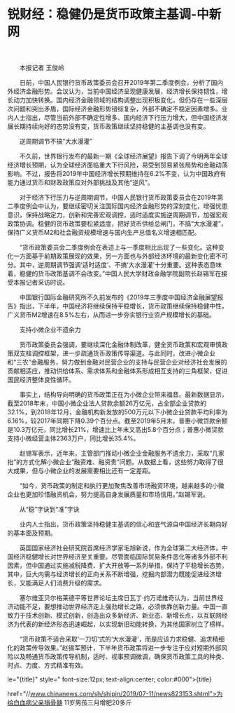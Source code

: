 # 锐财经：稳健仍是货币政策主基调-中新网

　　

　　本报记者 王俊岭

　　日前，中国人民银行货币政策委员会召开2019年第二季度例会，分析了国内外经济金融形势。会议认为，当前中国经济呈现健康发展，经济增长保持韧性，增长动力加快转换。国内经济金融领域的结构调整出现积极变化，但仍存在一些深层次问题和突出矛盾，国际经济金融形势错综复杂，外部不确定不稳定因素增多。业内人士指出，尽管当前外部不确定性增多、国内经济下行压力增大，但中国经济发展长期持续向好的态势没有变，货币政策继续坚持稳健的主基调也没有变。

　　逆周期调节不搞“大水漫灌”

　　不久前，世界银行发布的最新一期《全球经济展望》报告下调了今明两年全球经济增长预期，认为全球经济面临重大下行风险，易受到贸易紧张局势和金融动荡影响。不过，报告将2019年中国经济增长预期维持在6.2%不变，认为中国政府有能力通过货币和财政政策应对外部挑战及其他“逆风”。

　　对于经济下行压力与逆周期调节，中国人民银行货币政策委员会在2019年第二季度例会中认为，要继续密切关注国际国内经济金融形势的深刻变化，增强忧患意识，保持战略定力，创新和完善宏观调控，适时适度实施逆周期调节，加强宏观政策协调。稳健的货币政策要松紧适度，把好货币供给总闸门，不搞“大水漫灌”，保持广义货币M2和社会融资规模增速与国内生产总值名义增速相匹配。

　　“货币政策委员会二季度例会在表述上与一季度相比出现了一些变化。这种变化一方面基于前期政策展现的效果，另一方面也与外部经济环境的最新变化密不可分。其中，逆周期调节强调‘适时适度’、不搞‘大水漫灌’十分重要。这种表态意味着，稳健的货币政策基调不会改变。”中国人民大学财政金融学院副院长赵锡军在接受本报记者采访时说。

　　中国银行国际金融研究所不久前发布的《2019年三季度中国经济金融展望报告》指出，下半年，中国经济将继续保持平稳增长，货币政策继续保持稳健中性，广义货币M2增速在8.5%左右，从而进一步夯实银行业资产规模增长的基础。

　　支持小微企业不遗余力

　　货币政策委员会强调，要继续深化金融体制改革，健全货币政策和宏观审慎政策双支柱调控框架，进一步疏通货币政策传导渠道。与此同时，改进小微企业和“三农”金融服务，努力做到金融对民营企业的支持与民营企业对经济社会发展的贡献相适应，推动供给体系、需求体系和金融体系形成相互支持的三角框架，促进国民经济整体良性循环。

　　事实上，结构导向明确的货币政策正在为小微企业带来福音。最新数据显示，截至2018年末，中国小微企业法人贷款余额26万亿元，占全部企业贷款的32.1%，到2018年12月，金融机构新发放的500万元以下小微企业贷款平均利率为6.16%，较2017年同期下降0.39个百分点。截至2019年5月末，普惠小微贷款余额是10.3万亿元，同比增长21%，增速比上年末又高出5.8个百分点；普惠小微贷款支持小微经营主体2363万户，同比增长35.4%。

　　赵锡军表示，近年来，主管部门推动小微企业金融服务不遗余力，采取“几家抬”的方式化解小微企业“融资难、融资贵”问题。从数据上看，这些努力取得了很大成果，但与小微企业的发展需要相比还有一定差距。

　　“如今，货币政策的制定和执行更加聚焦改善市场融资环境，越来越多的小微企业也更加珍惜融资机会，努力提高自身发展质量和市场信用。”赵锡军说。

　　从“稳”字诀到“准”字诀

　　业内人士指出，货币政策坚持稳健主基调的信心和底气源自中国经济长期向好的基本面及预期。

　　英国国家经济社会研究院首席经济学家毛旭新说，作为全球第二大经济体，中国经济稳健增长对世界经济至关重要。尽管面临国际贸易条件恶化等诸多外部不利因素，但中国通过实施减税降费、扩大开放等一系列举措，保持了平稳增长态势。其中，巨大内需与经济增长的正向关系不断增强，挖掘内部潜力既能促进经济增长，又能满足人们消费升级的需求。

　　塞尔维亚贝尔格莱德平等世界论坛主席日瓦丁·约万诺维奇认为，当前世界经济动能不足，要想推动世界经济走上强劲增长之路，必须依靠创新力量。中国一直致力于技术创新、模式创新，创造出众多新经济、新业态、新增长点，以互联网经济为代表的新经济形态迅速崛起，以实现新旧动能转换，为其他国家树立了榜样。

　　“货币政策不适合采取‘一刀切’式的‘大水漫灌’，而是应该力求稳健、追求精细化的政策传导效果。”赵锡军预计，下半年货币政策将进一步专注于应对短期外部风险以及畅通货币政策传导机制，适时、视事预调微调，确保货币政策工具的种类、时点、力度、方式精准有效。

le="{title}" style=" font-size:12px; text-align:center; color:#000">{title}

href="//www.chinanews.com/sh/shipin/2019/07-11/news823153.shtml">为给白血病父亲捐骨髓 11岁男孩三月增肥20多斤
